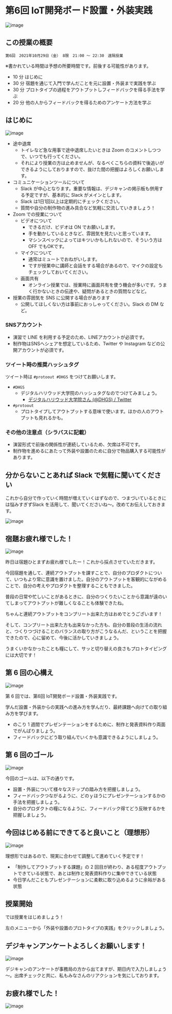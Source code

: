 # 第6回 IoT開発ボード設置・外装実践

![image](https://i.gyazo.com/ee01b5f25d0bed14e38b6ad0f4828a7d.png)

## この授業の概要

```
第6回　2021年10月29日（金） 8限　21:00 ～ 22:30　遠隔授業
```

※書かれている時間は予想の所要時間です。前後する可能性があります。

- 10 分 はじめに
- 30 分 宿題を通じて入門で学んだことを元に設置・外装まで実践を学ぶ
- 30 分 プロトタイプの過程をアウトプットしフィードバックを得る手法を学ぶ
- 20 分 他の人からフィードバックを得るためのアンケート方法を学ぶ

## はじめに

![image](https://i.gyazo.com/cb9b9c279ea25ef482912ec9db7ff276.png)

- 途中退席
  - トイレなど急な用事で途中退席したいときは Zoom のコメントしつつで、いつでも行ってください。
  - それにより授業の方は止めませんが、なるべくこちらの資料で後追いができるようにしておりますので、抜けた間の把握はよろしくお願いします。
- コミュニケーションツールについて
  - Slack が中心となります。重要な情報は、デジキャンの掲示板も併用する予定ですが、基本的に Slack がメインとします。
  - Slack は1日1回以上は定期的にチェックください。
  - 質問や自分の制作物の進み具合など気軽に交流していきましょう！
- Zoom での授業について
  - ビデオについて
    - できるだけ、ビデオは ON でお願いします。
    - 手を動かしているときなど、雰囲気を見たいと思っています。
    - マシンスペックによってはキツいかもしれないので、そういう方は OFF でもOKです。
  - マイクについて
    - 通常はミュートでおねがいします。
    - ですが授業中に講師と会話をする場合があるので、マイクの設定もチェックしておいてください。
  - 画面共有
    - オンライン授業では、授業時に画面共有を使う機会が多いです。うまく行かないときの伝達や、疑問があるときの質問などなど。
- 授業の雰囲気を SNS に公開する場合があります
  - 公開してほしくない方は事前におっしゃってください。Slack の DM など。

### SNSアカウント

- 演習で LINE を利用する予定のため、LINEアカウントが必須です。
- 制作物はSNSへシェアを想定しているため、Twitter や Instagram などの公開アカウントが必須です。

### ツイート時の推奨ハッシュタグ

ツイート時は `#protoout #DHGS` をつけてお願いします。

- `#DHGS`
  - デジタルハリウッド大学院のハッシュタグなのでつけてみましょう。
    - [デジタルハリウッド大学院さん \(@DHGS\) / Twitter](https://twitter.com/dhgs)
- `#protoout`
  - プロトタイプしてアウトプットする意味で使います。ほかの人のアウトプットも見れるかも。

### その他の注意点（シラバスに記載）

- 演習形式で前後の関係性が連続しているため、欠席は不可です。
- 制作物を進めるにあたって外装や設置のために自分で物品購入する可能性があります。

## 分からないことあれば Slack で気軽に聞いてください

これから自分で作っていく時間が増えていくはずなので、つまづいているときには悩みすぎずSlack を活用して、聞いてくださいね～。改めてお伝えしておきます。

![image](https://i.gyazo.com/82ad117f19690778bd79c3df6bdaccfd.png)

## 宿題お疲れ様でした！

![image](https://i.gyazo.com/292056186195353716d85baaaf401a42.png)

昨日は宿題ひとまずお疲れ様でしたー！これから採点させていただきます。

今回宿題を通して、連続アウトプットを課すことで、自分のプロダクトについて、いつもより常に意識を置けました。自分のアウトプットを客観的にながめることで、自分の考えやプロダクトを整理することもできました。

普段の日常や忙しいことがあるときに、自分のつくりたいことから意識が遠のいてしまってアウトプットが難しくなることも体験できたね。

ちゃんと連続アウトプットをコンプリート出来た方はおめでとうございます！

そして、コンプリート出来た方も出来なかった方も、自分の普段の生活の流れと、つくりつづけることのバランスの取り方がこうなるんだ、ということを把握できたので、心に留めて、今後に活かしていきましょう。

うまくいかなかったことも糧にして、サッと切り替えの良さもプロトタイピングには大切です！

## 第 6 回の心構え

![image](https://i.gyazo.com/2cb6bb2065f94760eb847eb5a9c5de21.png)

第 6 回では、第6回 IoT開発ボード設置・外装実践です。

学んだ設置・外装からの実践への進み方を学んだり、最終課題へ向けての取り組み方を学びます。

- のこり 1 週間でプレゼンテーションをするために、制作と発表資料作り両面でがんばりましょう。
- フィードバックにどう取り組んでいくかも意識できるようにしましょう。

## 第 6 回のゴール

![image](https://i.gyazo.com/37ccdda7457e2a55fe177b4fc8973767.png)

今回のゴールは、以下の通りです。

- 設置・外装について様々なステップの踏み方を把握しましょう。
- フィードバックつながるように、どのｙほうにプレゼンテーションするかの手法を把握しましょう。
- 自分のプロダクトの糧になるように、フィードバック得てどう反映するかを把握しましょう。

## 今回はじめる前にできてると良いこと（理想形）

![image](https://i.gyazo.com/2426191c63343eb3f98402e2d3e238b1.png)

理想形ではあるので、現実に合わせて調整して進めていく予定です！

- 「制作してアウトプットする課題」の 2 回目が終わり、ある程度アウトプットできている状態で、あとは制作と発表資料作りに集中できている状態
- 今日学んだこともプレゼンテーションに柔軟に取り込めるように余裕がある状態

## 授業開始

では授業をはじめましょう！

左のメニューから「外装や設置のプロトタイプの実践」をクリックしましょう。

## デジキャンアンケートよろしくお願いします！

![image](https://i.gyazo.com/ae63e038ccb92474433c508557f40fda.png)

デジキャンのアンケートが事務局の方から出てますが、期日内で入力しましょう～。出席チェックと共に、私もみなさんのリアクションを気にしております。

## お疲れ様でした！

![image](https://i.gyazo.com/8c25c983712563658decb7babb379011.png)

